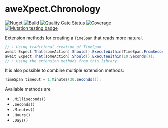 # aweXpect.Chronology
[![Nuget](https://img.shields.io/nuget/v/aweXpect.Chronology)](https://www.nuget.org/packages/aweXpect.Chronology) 
[![Build](https://github.com/aweXpect/aweXpect.Chronology/actions/workflows/build.yml/badge.svg)](https://github.com/aweXpect/aweXpect.Chronology/actions/workflows/build.yml)
[![Quality Gate Status](https://sonarcloud.io/api/project_badges/measure?project=aweXpect_aweXpect.Chronology&metric=alert_status)](https://sonarcloud.io/summary/new_code?id=aweXpect_aweXpect.Chronology)
[![Coverage](https://sonarcloud.io/api/project_badges/measure?project=aweXpect_aweXpect.Chronology&metric=coverage)](https://sonarcloud.io/summary/new_code?id=aweXpect_aweXpect.Chronology)
[![Mutation testing badge](https://img.shields.io/endpoint?style=flat&url=https%3A%2F%2Fbadge-api.stryker-mutator.io%2Fgithub.com%2FaweXpect%2FaweXpect.Chronology%2Fmain)](https://dashboard.stryker-mutator.io/reports/github.com/aweXpect/aweXpect.Chronology/main)

Extension methods for creating a `TimeSpan` that reads more natural.

```csharp
// ↓ Using traditional creation of TimeSpan
await Expect.That(someAction).Should().ExecuteWithin(TimeSpan.FromSeconds(10));
await Expect.That(someAction).Should().ExecuteWithin(10.Seconds());
// ↑ Using the extension methods from this library
```

It is also possible to combine multiple extension methods:
```csharp
TimeSpan timeout = 1.Minutes(30.Seconds());
```

Available methods are
- `.Milliseconds()`
- `.Seconds()`
- `.Minutes()`
- `.Hours()`
- `.Days()`
